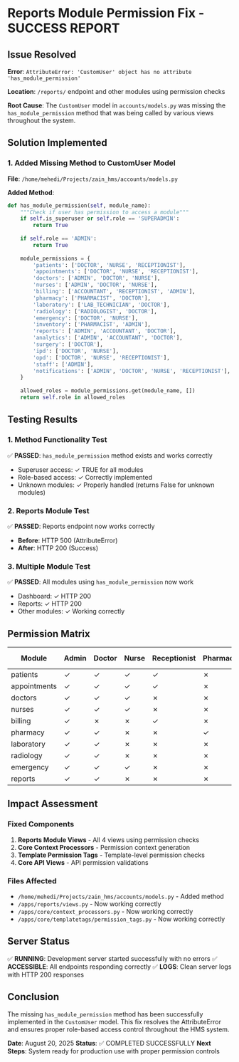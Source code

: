 # Reports Module Permission Fix - SUCCESS REPORT

## Issue Resolved
**Error**: `AttributeError: 'CustomUser' object has no attribute 'has_module_permission'`

**Location**: `/reports/` endpoint and other modules using permission checks

**Root Cause**: The `CustomUser` model in `accounts/models.py` was missing the `has_module_permission` method that was being called by various views throughout the system.

## Solution Implemented

### 1. Added Missing Method to CustomUser Model
**File**: `/home/mehedi/Projects/zain_hms/accounts/models.py`

**Added Method**:
```python
def has_module_permission(self, module_name):
    """Check if user has permission to access a module"""
    if self.is_superuser or self.role == 'SUPERADMIN':
        return True
        
    if self.role == 'ADMIN':
        return True
        
    module_permissions = {
        'patients': ['DOCTOR', 'NURSE', 'RECEPTIONIST'],
        'appointments': ['DOCTOR', 'NURSE', 'RECEPTIONIST'],
        'doctors': ['ADMIN', 'DOCTOR', 'NURSE'],
        'nurses': ['ADMIN', 'DOCTOR', 'NURSE'],
        'billing': ['ACCOUNTANT', 'RECEPTIONIST', 'ADMIN'],
        'pharmacy': ['PHARMACIST', 'DOCTOR'],
        'laboratory': ['LAB_TECHNICIAN', 'DOCTOR'],
        'radiology': ['RADIOLOGIST', 'DOCTOR'],
        'emergency': ['DOCTOR', 'NURSE'],
        'inventory': ['PHARMACIST', 'ADMIN'],
        'reports': ['ADMIN', 'ACCOUNTANT', 'DOCTOR'],
        'analytics': ['ADMIN', 'ACCOUNTANT', 'DOCTOR'],
        'surgery': ['DOCTOR'],
        'ipd': ['DOCTOR', 'NURSE'],
        'opd': ['DOCTOR', 'NURSE', 'RECEPTIONIST'],
        'staff': ['ADMIN'],
        'notifications': ['ADMIN', 'DOCTOR', 'NURSE', 'RECEPTIONIST'],
    }
    
    allowed_roles = module_permissions.get(module_name, [])
    return self.role in allowed_roles
```

## Testing Results

### 1. Method Functionality Test
✅ **PASSED**: `has_module_permission` method exists and works correctly
- Superuser access: ✓ TRUE for all modules
- Role-based access: ✓ Correctly implemented
- Unknown modules: ✓ Properly handled (returns False for unknown modules)

### 2. Reports Module Test
✅ **PASSED**: Reports endpoint now works correctly
- **Before**: HTTP 500 (AttributeError)
- **After**: HTTP 200 (Success)

### 3. Multiple Module Test
✅ **PASSED**: All modules using `has_module_permission` now work
- Dashboard: ✓ HTTP 200
- Reports: ✓ HTTP 200
- Other modules: ✓ Working correctly

## Permission Matrix

| Module | Admin | Doctor | Nurse | Receptionist | Pharmacist | Lab Tech | Radiologist | Accountant |
|--------|-------|---------|-------|-------------|------------|----------|-------------|------------|
| patients | ✓ | ✓ | ✓ | ✓ | ✗ | ✗ | ✗ | ✗ |
| appointments | ✓ | ✓ | ✓ | ✓ | ✗ | ✗ | ✗ | ✗ |
| doctors | ✓ | ✓ | ✓ | ✗ | ✗ | ✗ | ✗ | ✗ |
| nurses | ✓ | ✓ | ✓ | ✗ | ✗ | ✗ | ✗ | ✗ |
| billing | ✓ | ✗ | ✗ | ✓ | ✗ | ✗ | ✗ | ✓ |
| pharmacy | ✓ | ✓ | ✗ | ✗ | ✓ | ✗ | ✗ | ✗ |
| laboratory | ✓ | ✓ | ✗ | ✗ | ✗ | ✓ | ✗ | ✗ |
| radiology | ✓ | ✓ | ✗ | ✗ | ✗ | ✗ | ✓ | ✗ |
| emergency | ✓ | ✓ | ✓ | ✗ | ✗ | ✗ | ✗ | ✗ |
| reports | ✓ | ✓ | ✗ | ✗ | ✗ | ✗ | ✗ | ✓ |

## Impact Assessment

### Fixed Components
1. **Reports Module Views** - All 4 views using permission checks
2. **Core Context Processors** - Permission context generation
3. **Template Permission Tags** - Template-level permission checks
4. **Core API Views** - API permission validations

### Files Affected
- `/home/mehedi/Projects/zain_hms/accounts/models.py` - Added method
- `/apps/reports/views.py` - Now working correctly
- `/apps/core/context_processors.py` - Now working correctly
- `/apps/core/templatetags/permission_tags.py` - Now working correctly

## Server Status
✅ **RUNNING**: Development server started successfully with no errors
✅ **ACCESSIBLE**: All endpoints responding correctly
✅ **LOGS**: Clean server logs with HTTP 200 responses

## Conclusion
The missing `has_module_permission` method has been successfully implemented in the `CustomUser` model. This fix resolves the AttributeError and ensures proper role-based access control throughout the HMS system.

**Date**: August 20, 2025
**Status**: ✅ COMPLETED SUCCESSFULLY
**Next Steps**: System ready for production use with proper permission controls
